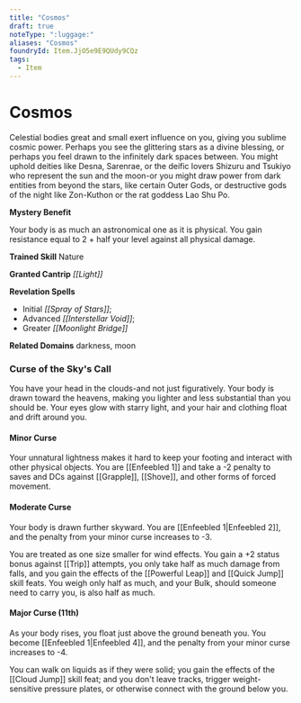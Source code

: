```yaml
---
title: "Cosmos"
draft: true
noteType: ":luggage:"
aliases: "Cosmos"
foundryId: Item.JjO5e9E9QUdy9CQz
tags:
  - Item
---
```


# Cosmos

Celestial bodies great and small exert influence on you, giving you sublime cosmic power. Perhaps you see the glittering stars as a divine blessing, or perhaps you feel drawn to the infinitely dark spaces between. You might uphold deities like Desna, Sarenrae, or the deific lovers Shizuru and Tsukiyo who represent the sun and the moon-or you might draw power from dark entities from beyond the stars, like certain Outer Gods, or destructive gods of the night like Zon-Kuthon or the rat goddess Lao Shu Po.

**Mystery Benefit**

Your body is as much an astronomical one as it is physical. You gain resistance equal to 2 + half your level against all physical damage.

**Trained Skill** Nature

**Granted Cantrip** _[[Light]]_

**Revelation Spells**

*   Initial _[[Spray of Stars]]_;
*   Advanced _[[Interstellar Void]]_;
*   Greater _[[Moonlight Bridge]]_

**Related Domains** darkness, moon

### Curse of the Sky's Call

You have your head in the clouds-and not just figuratively. Your body is drawn toward the heavens, making you lighter and less substantial than you should be. Your eyes glow with starry light, and your hair and clothing float and drift around you.

#### Minor Curse

Your unnatural lightness makes it hard to keep your footing and interact with other physical objects. You are [[Enfeebled 1]] and take a -2 penalty to saves and DCs against [[Grapple]], [[Shove]], and other forms of forced movement.

#### Moderate Curse

Your body is drawn further skyward. You are [[Enfeebled 1|Enfeebled 2]], and the penalty from your minor curse increases to -3.

You are treated as one size smaller for wind effects. You gain a +2 status bonus against [[Trip]] attempts, you only take half as much damage from falls, and you gain the effects of the [[Powerful Leap]] and [[Quick Jump]] skill feats. You weigh only half as much, and your Bulk, should someone need to carry you, is also half as much.

#### Major Curse (11th)

As your body rises, you float just above the ground beneath you. You become [[Enfeebled 1|Enfeebled 4]], and the penalty from your minor curse increases to -4.

You can walk on liquids as if they were solid; you gain the effects of the [[Cloud Jump]] skill feat; and you don't leave tracks, trigger weight-sensitive pressure plates, or otherwise connect with the ground below you.
